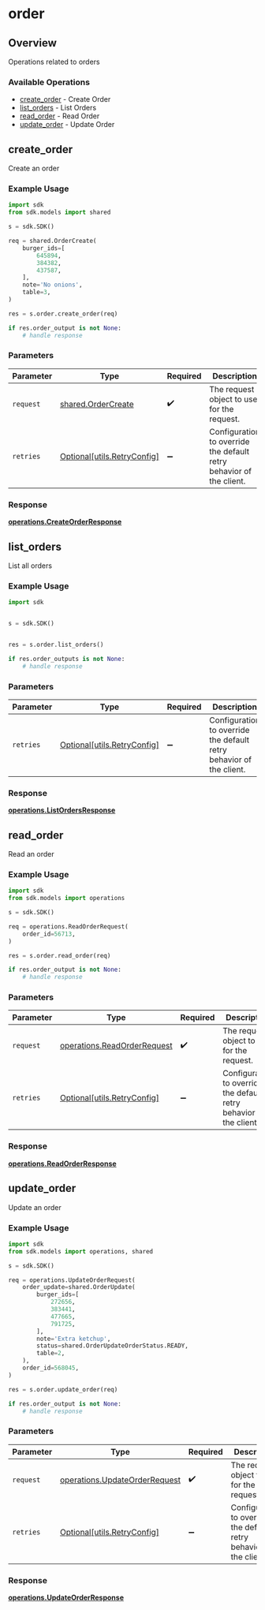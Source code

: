 # order

## Overview

Operations related to orders

### Available Operations

* [create_order](#create_order) - Create Order
* [list_orders](#list_orders) - List Orders
* [read_order](#read_order) - Read Order
* [update_order](#update_order) - Update Order

## create_order

Create an order

### Example Usage

```python
import sdk
from sdk.models import shared

s = sdk.SDK()

req = shared.OrderCreate(
    burger_ids=[
        645894,
        384382,
        437587,
    ],
    note='No onions',
    table=3,
)

res = s.order.create_order(req)

if res.order_output is not None:
    # handle response
```

### Parameters

| Parameter                                                           | Type                                                                | Required                                                            | Description                                                         |
| ------------------------------------------------------------------- | ------------------------------------------------------------------- | ------------------------------------------------------------------- | ------------------------------------------------------------------- |
| `request`                                                           | [shared.OrderCreate](../../models/shared/ordercreate.md)            | :heavy_check_mark:                                                  | The request object to use for the request.                          |
| `retries`                                                           | [Optional[utils.RetryConfig]](../../models/utils/retryconfig.md)    | :heavy_minus_sign:                                                  | Configuration to override the default retry behavior of the client. |


### Response

**[operations.CreateOrderResponse](../../models/operations/createorderresponse.md)**


## list_orders

List all orders

### Example Usage

```python
import sdk


s = sdk.SDK()


res = s.order.list_orders()

if res.order_outputs is not None:
    # handle response
```

### Parameters

| Parameter                                                           | Type                                                                | Required                                                            | Description                                                         |
| ------------------------------------------------------------------- | ------------------------------------------------------------------- | ------------------------------------------------------------------- | ------------------------------------------------------------------- |
| `retries`                                                           | [Optional[utils.RetryConfig]](../../models/utils/retryconfig.md)    | :heavy_minus_sign:                                                  | Configuration to override the default retry behavior of the client. |


### Response

**[operations.ListOrdersResponse](../../models/operations/listordersresponse.md)**


## read_order

Read an order

### Example Usage

```python
import sdk
from sdk.models import operations

s = sdk.SDK()

req = operations.ReadOrderRequest(
    order_id=56713,
)

res = s.order.read_order(req)

if res.order_output is not None:
    # handle response
```

### Parameters

| Parameter                                                                  | Type                                                                       | Required                                                                   | Description                                                                |
| -------------------------------------------------------------------------- | -------------------------------------------------------------------------- | -------------------------------------------------------------------------- | -------------------------------------------------------------------------- |
| `request`                                                                  | [operations.ReadOrderRequest](../../models/operations/readorderrequest.md) | :heavy_check_mark:                                                         | The request object to use for the request.                                 |
| `retries`                                                                  | [Optional[utils.RetryConfig]](../../models/utils/retryconfig.md)           | :heavy_minus_sign:                                                         | Configuration to override the default retry behavior of the client.        |


### Response

**[operations.ReadOrderResponse](../../models/operations/readorderresponse.md)**


## update_order

Update an order

### Example Usage

```python
import sdk
from sdk.models import operations, shared

s = sdk.SDK()

req = operations.UpdateOrderRequest(
    order_update=shared.OrderUpdate(
        burger_ids=[
            272656,
            383441,
            477665,
            791725,
        ],
        note='Extra ketchup',
        status=shared.OrderUpdateOrderStatus.READY,
        table=2,
    ),
    order_id=568045,
)

res = s.order.update_order(req)

if res.order_output is not None:
    # handle response
```

### Parameters

| Parameter                                                                      | Type                                                                           | Required                                                                       | Description                                                                    |
| ------------------------------------------------------------------------------ | ------------------------------------------------------------------------------ | ------------------------------------------------------------------------------ | ------------------------------------------------------------------------------ |
| `request`                                                                      | [operations.UpdateOrderRequest](../../models/operations/updateorderrequest.md) | :heavy_check_mark:                                                             | The request object to use for the request.                                     |
| `retries`                                                                      | [Optional[utils.RetryConfig]](../../models/utils/retryconfig.md)               | :heavy_minus_sign:                                                             | Configuration to override the default retry behavior of the client.            |


### Response

**[operations.UpdateOrderResponse](../../models/operations/updateorderresponse.md)**

